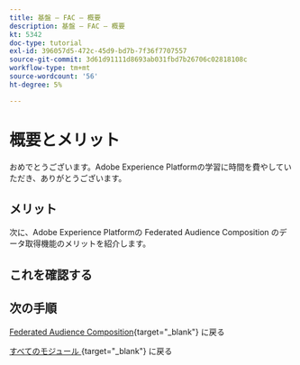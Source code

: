 ```yaml
---
title: 基盤 – FAC – 概要
description: 基盤 – FAC – 概要
kt: 5342
doc-type: tutorial
exl-id: 396057d5-472c-45d9-bd7b-7f36f7707557
source-git-commit: 3d61d91111d8693ab031fbd7b26706c02818108c
workflow-type: tm+mt
source-wordcount: '56'
ht-degree: 5%

---
```


# 概要とメリット

おめでとうございます。Adobe Experience Platformの学習に時間を費やしていただき、ありがとうございます。

## メリット

次に、Adobe Experience Platformの Federated Audience Composition のデータ取得機能のメリットを紹介します。

## これを確認する

## 次の手順

[Federated Audience Composition](./fac.md){target="_blank"} に戻る

[ すべてのモジュール ](./../../../../overview.md){target="_blank"} に戻る
